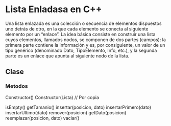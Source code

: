# Lista Enladasa en C++

Una lista enlazada es una colección o secuencia de elementos dispuestos uno detrás de
otro, en la que cada elemento se conecta al siguiente elemento por un “enlace”. La idea básica
consiste en construir una lista cuyos elementos, llamados nodos, se componen de dos partes
(campos): la primera parte contiene la información y es, por consiguiente, un valor de un tipo
genérico (denominado Dato, TipoElemento, Info, etc.), y la segunda parte es un enlace que
apunta al siguiente nodo de la lista.

## Clase

### Metodos

Constructor()
Constructor(Lista) // Por copia

isEmpty()
getTamanio()
insertar(posicion, dato)
insertarPrimero(dato)
insertarUltimo(dato)
remover(posicion)
getDato(posicion)
reemplazar(posicion, dato)
vaciar()
